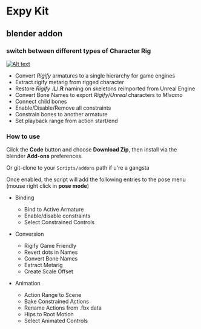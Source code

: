 
# Expy Kit
## blender addon
### switch between different types of Character Rig

[![Alt text](https://img.youtube.com/vi/pFouaNVxcso/0.jpg)](https://www.youtube.com/watch?v=pFouaNVxcso)

* Convert *Rigify* armatures to a single hierarchy for game engines
* Extract rigify metarig from rigged character
* Restore *Rigify* **.L**/**.R** naming on skeletons reimported from Unreal Engine
* Convert Bone Names to export *Rigify*/*Unreal* characters to *Mixamo*
* Connect child bones
* Enable/Disable/Remove all constraints
* Constrain bones to another armature
* Set playback range from action start/end


### How to use

Click the **Code** button and choose **Download Zip**, then install via the blender **Add-ons** preferences.

Or git-clone to your `Scripts/addons` path if u're a gangsta

Once enabled, the script will add the following entries to the pose menu (mouse right click in **pose mode**)

* Binding
    * Bind to Active Armature
    * Enable/disable constraints
    * Select Constrained Controls

* Conversion
    * Rigify Game Friendly
    * Revert dots in Names
    * Convert Bone Names
    * Extract Metarig
    * Create Scale Offset
    
* Animation
    * Action Range to Scene
    * Bake Constrained Actions
    * Rename Actions from .fbx data
    * Hips to Root Motion
    * Select Animated Controls

